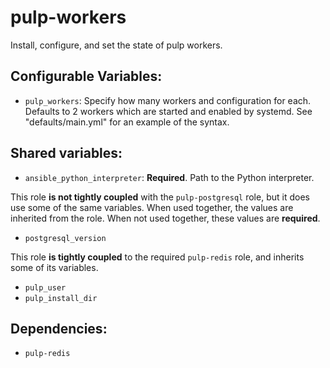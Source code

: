 pulp-workers
============

Install, configure, and set the state of pulp workers.

Configurable Variables:
-----------------------

* `pulp_workers`: Specify how many workers and configuration for each. Defaults to
  2 workers which are started and enabled by systemd. See "defaults/main.yml" for an
  example of the syntax.

Shared variables:
-----------------

* `ansible_python_interpreter`: **Required**. Path to the Python interpreter.

This role **is not tightly coupled** with the `pulp-postgresql` role, but it does
use some of the same variables. When used together, the values are inherited from
the role. When not used together, these values are **required**.

* `postgresql_version`

This role **is tightly coupled** to the required `pulp-redis` role, and inherits
some of its variables.

* `pulp_user`
* `pulp_install_dir`

Dependencies:
-------------

* `pulp-redis`
